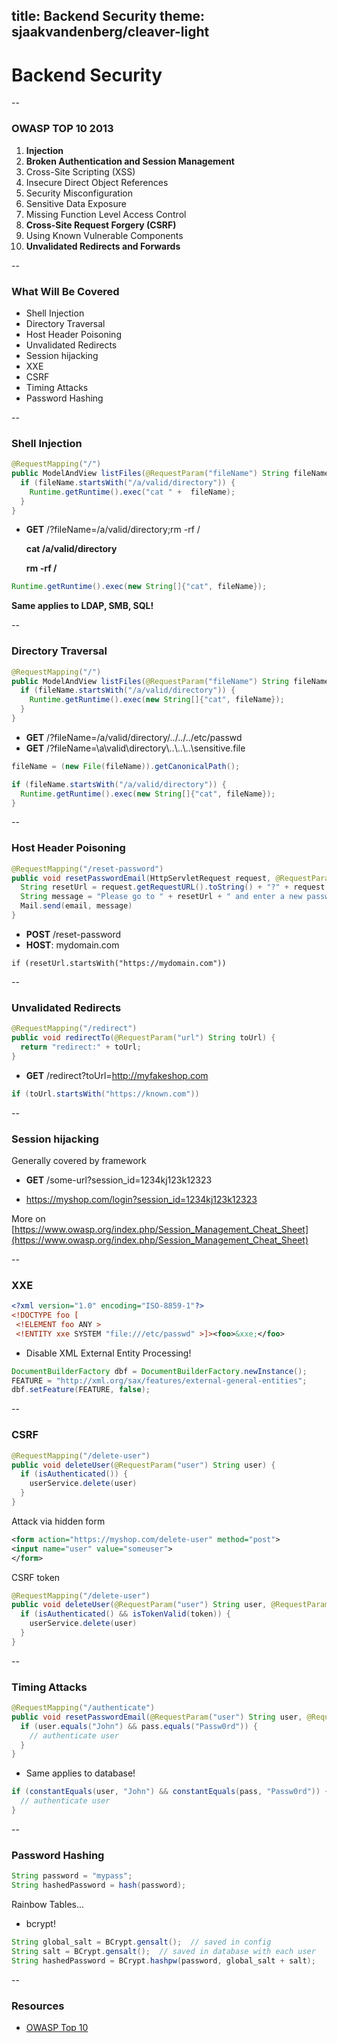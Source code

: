 title: Backend Security
theme: sjaakvandenberg/cleaver-light
--
# Backend Security

--

### OWASP TOP 10 2013

1. **Injection**
2. **Broken Authentication and Session Management**
3. Cross-Site Scripting (XSS)
4. Insecure Direct Object References
5. Security Misconfiguration
6. Sensitive Data Exposure
7. Missing Function Level Access Control
8. **Cross-Site Request Forgery (CSRF)**
9. Using Known Vulnerable Components
10. **Unvalidated Redirects and Forwards**

--

### What Will Be Covered

* Shell Injection
* Directory Traversal
* Host Header Poisoning
* Unvalidated Redirects
* Session hijacking
* XXE
* CSRF
* Timing Attacks
* Password Hashing

--

### Shell Injection

```java
@RequestMapping("/")
public ModelAndView listFiles(@RequestParam("fileName") String fileName) {
  if (fileName.startsWith("/a/valid/directory")) {
    Runtime.getRuntime().exec("cat " +  fileName);
  }
}
```

* **GET** /?fileName=/a/valid/directory;rm -rf /

  **cat /a/valid/directory**

  **rm -rf /**

```java
Runtime.getRuntime().exec(new String[]{"cat", fileName});
```

**Same applies to LDAP, SMB, SQL!**

--

### Directory Traversal

```java
@RequestMapping("/")
public ModelAndView listFiles(@RequestParam("fileName") String fileName) {
  if (fileName.startsWith("/a/valid/directory")) {
    Runtime.getRuntime().exec(new String[]{"cat", fileName});
  }
}
```

* **GET** /?fileName=/a/valid/directory/../../../etc/passwd
* **GET** /?fileName=\\a\\valid\\directory\\..\\..\\..\\sensitive.file

```java
fileName = (new File(fileName)).getCanonicalPath();

if (fileName.startsWith("/a/valid/directory")) {
  Runtime.getRuntime().exec(new String[]{"cat", fileName});
}
```
--

### Host Header Poisoning

```java
@RequestMapping("/reset-password")
public void resetPasswordEmail(HttpServletRequest request, @RequestParam("email") String email) {
  String resetUrl = request.getRequestURL().toString() + "?" + request.getQueryString();
  String message = "Please go to " + resetUrl + " and enter a new password";
  Mail.send(email, message)
}
```

* **POST** /reset-password
* **HOST**: mydomain.com

```
if (resetUrl.startsWith("https://mydomain.com"))
```

--

### Unvalidated Redirects

```java
@RequestMapping("/redirect")
public void redirectTo(@RequestParam("url") String toUrl) {
  return "redirect:" + toUrl;
}
```

* **GET** /redirect?toUrl=http://myfakeshop.com

```java
if (toUrl.startsWith("https://known.com"))
```

--

### Session hijacking

Generally covered by framework

* **GET** /some-url?session_id=1234kj123k12323

* https://myshop.com/login?session_id=1234kj123k12323

More on [https://www.owasp.org/index.php/Session_Management_Cheat_Sheet](https://www.owasp.org/index.php/Session_Management_Cheat_Sheet)

--

### XXE

```xml
<?xml version="1.0" encoding="ISO-8859-1"?>
<!DOCTYPE foo [  
 <!ELEMENT foo ANY >
 <!ENTITY xxe SYSTEM "file:///etc/passwd" >]><foo>&xxe;</foo>
```

* Disable XML External Entity Processing!

```java
DocumentBuilderFactory dbf = DocumentBuilderFactory.newInstance();
FEATURE = "http://xml.org/sax/features/external-general-entities";
dbf.setFeature(FEATURE, false);
```

--

### CSRF

```java
@RequestMapping("/delete-user")
public void deleteUser(@RequestParam("user") String user) {
  if (isAuthenticated()) {
    userService.delete(user)
  }
}
```

Attack via hidden form

```xml
<form action="https://myshop.com/delete-user" method="post">
<input name="user" value="someuser">
</form>
```

CSRF token

```java
@RequestMapping("/delete-user")
public void deleteUser(@RequestParam("user") String user, @RequestParam("token") String token) {
  if (isAuthenticated() && isTokenValid(token)) {
    userService.delete(user)
  }
}
```

--

### Timing Attacks

```java
@RequestMapping("/authenticate")
public void resetPasswordEmail(@RequestParam("user") String user, @RequestParam("pass") String pass) {
  if (user.equals("John") && pass.equals("Passw0rd")) {
    // authenticate user
  }
}
```

* Same applies to database!

```java
if (constantEquals(user, "John") && constantEquals(pass, "Passw0rd")) {
  // authenticate user
}
```

--

### Password Hashing


```java
String password = "mypass";
String hashedPassword = hash(password);
```

Rainbow Tables...

* bcrypt!

```java
String global_salt = BCrypt.gensalt();  // saved in config
String salt = BCrypt.gensalt();  // saved in database with each user
String hashedPassword = BCrypt.hashpw(password, global_salt + salt);
```

--

### Resources
* [OWASP Top 10](https://www.owasp.org/index.php/Top_10_2013-Top_10)

